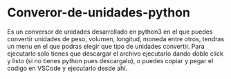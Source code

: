 # Converor-de-unidades-python
Es un conversor de unidades desarrollado en python3 en el que puedes convertir unidades de peso, volumen, longitud, moneda entre otros, tendras un menu en el que podras elegir que tipo de unidades convertir.
Para ejecutarlo solo tienes que descargar el archivo ejecutarlo dando doble click y listo (si no tienes python pues descargalo), o puedes copiar y pegar el codigo en VSCode y ejecutarlo desde ahí.
